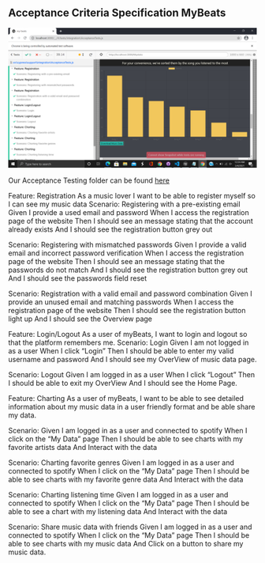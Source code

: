 ## Acceptance Criteria Specification MyBeats

![alt text](https://github.com/TheNightviz/MyBeats/blob/master/Acceptance.png "Acceptance")


Our Acceptance Testing folder can be found [here](https://github.com/TheNightviz/MyBeats/blob/master/my-beats/src/cypress/support/integration/AcceptanceTests.js)


Feature: Registration
As a music lover I want to be able to register myself so I can see my music data
Scenario: Registering with a pre-existing email
Given I provide a used email and password
When I access the registration page of the website
Then I should see an message stating that the account already exists
And I should see the registration button grey out

Scenario: Registering with mismatched passwords
Given I provide a valid email and incorrect password verification
When I access the registration page of the website
Then I should see an message stating that the passwords do not match
And I should see the registration button grey out
And I should see the passwords field reset

Scenario: Registration with a valid email and password combination
Given I provide an unused email and matching passwords
When I access the registration page of the website
Then I should see the registration button light up
And I should see the Overview page 


Feature: Login/Logout
As a user of myBeats, I want to login and logout so that the platform remembers me.
Scenario: Login
Given I am not logged in as a user
When I click “Login”
Then I should be able to enter my valid username and password
And I should see my OverView of music data page.



Scenario: Logout
Given I am logged in as a user
When I click “Logout”
Then I should be able to exit my OverView
And I should see the Home Page. 


Feature: Charting
As a user of myBeats, I want to be able to see detailed information about my music data in a user friendly format and be able share my data.

Scenario: 
Given I am logged in as a user and connected to spotify
When I click on the “My Data” page
Then I should be able to see charts with my favorite artists data
And Interact with the data

Scenario: Charting favorite genres
Given I am logged in as a user and connected to spotify
When I click on the “My Data” page
Then I should be able to see charts with my favorite genre data
And Interact with the data

Scenario: Charting listening time
Given I am logged in as a user and connected to spotify
When I click on the “My Data” page
Then I should be able to see a chart with my listening data
And Interact with the data

Scenario: Share music data with friends 
Given I am logged in as a user and connected to spotify
When I click on the “My Data” page
Then I should be able to see charts with my music data
And Click on a button to share my music data.